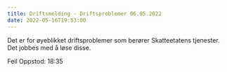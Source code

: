 ```yaml
---
title: Driftsmelding - Driftsproblemer 06.05.2022
date: 2022-05-16T19:53:00
---
```

Det er for øyeblikket driftsproblemer som berører Skatteetatens tjenester. Det jobbes med å løse disse.

Feil Oppstod: 18:35
